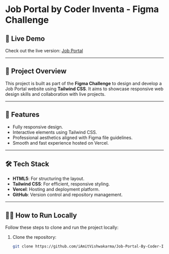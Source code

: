 # Job Portal by Coder Inventa - Figma Challenge

## 🚀 Live Demo
Check out the live version: [Job Portal](https://job-portal-by-coder-inventa-figma-challenge.vercel.app/)

---

## 📂 Project Overview

This project is built as part of the **Figma Challenge** to design and develop a Job Portal website using **Tailwind CSS**. It aims to showcase responsive web design skills and collaboration with live projects.

---

## 🌟 Features
- Fully responsive design.
- Interactive elements using Tailwind CSS.
- Professional aesthetics aligned with Figma file guidelines.
- Smooth and fast experience hosted on Vercel.

---

## 🛠️ Tech Stack
- **HTML5**: For structuring the layout.
- **Tailwind CSS**: For efficient, responsive styling.
- **Vercel**: Hosting and deployment platform.
- **GitHub**: Version control and repository management.

---

## 👨‍💻 How to Run Locally
Follow these steps to clone and run the project locally:
1. Clone the repository:
   ```bash
   git clone https://github.com/iAmitVishwakarma/Job-Portal-By-Coder-Inventa---figma-challenge.git

